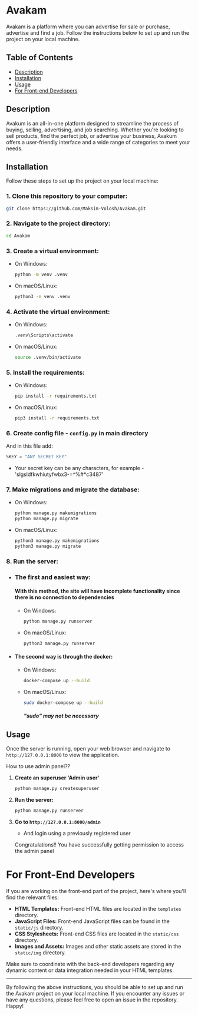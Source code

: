 # Avakam

Avakam is a platform where you can advertise for sale or purchase, advertise and find a job. Follow the instructions below to set up and run the project on your local machine.

## Table of Contents

- [Description](#description)
- [Installation](#installation)
- [Usage](#usage)
- [For Front-end Developers](#for-front-end-developers)

## Description

Avakum is an all-in-one platform designed to streamline the process of buying, selling, advertising, and job searching. Whether you're looking to sell products, find the perfect job, or advertise your business, Avakum offers a user-friendly interface and a wide range of categories to meet your needs.

## Installation

Follow these steps to set up the project on your local machine:

### 1. Clone this repository to your computer:
   ```sh
   git clone https://github.com/Maksim-Volosh/Avakam.git
   ```

### 2. Navigate to the project directory:
   ```sh
   cd Avakam
   ```

### 3. Create a virtual environment:
   - On Windows:
      ```sh
      python -m venv .venv
      ```
   - On macOS/Linux:
      ```sh
      python3 -m venv .venv
      ```

### 4. Activate the virtual environment:
   - On Windows:
     ```sh
     .venv\Scripts\activate
     ```
   - On macOS/Linux:
     ```sh
     source .venv/bin/activate
     ```

### 5. Install the requirements:
   - On Windows:
      ```sh
      pip install -r requirements.txt
      ```
   - On macOS/Linux:
      ```sh
      pip3 install -r requirements.txt
      ```
   
### 6. Create config file - `config.py` in main directory
   
   And in this file add:
   ```python
   SKEY = "ANY SECRET KEY"
   ```
   
   * Your secret key can be any characters, for example - 'slgsldfkwhiutyfwbx3-=^%#*c3487'

     
### 7.  Make migrations and migrate the database:
   - On Windows:
      ```sh
      python manage.py makemigrations
      python manage.py migrate
      ```
   - On macOS/Linux:
      ```sh
      python3 manage.py makemigrations
      python3 manage.py migrate
      ```

### 8. Run the server:
   - ### The first and easiest way:
      #### With this method, the site will have incomplete functionality since there is no connection to dependencies
      - On Windows:
         ```sh
         python manage.py runserver
         ```
      - On macOS/Linux:
         ```sh
         python3 manage.py runserver
         ```

   - #### The second way is through the docker:
      - On Windows:
         ```sh
         docker-compose up --build
         ```
      - On macOS/Linux:
         ```sh
         sudo docker-compose up --build
         ```
         ##### "sudo" may not be necessary

## Usage

Once the server is running, open your web browser and navigate to `http://127.0.0.1:8000` to view the application.

How to use admin panel?? 
1. **Create an superuser 'Admin user'**
   ```sh
   python manage.py createsuperuser
   ```

2. **Run the server:**
   ```sh
   python manage.py runserver
   ```

3. **Go to `http://127.0.0.1:8000/admin`**
   * And login using a previously registered user
     
   Congratulations!! You have successfully getting permission to access the admin panel

# For Front-End Developers

If you are working on the front-end part of the project, here's where you'll find the relevant files:

- **HTML Templates:** Front-end HTML files are located in the `templates` directory.
- **JavaScript Files:** Front-end JavaScript files can be found in the `static/js` directory.
- **CSS Stylesheets:** Front-end CSS files are located in the `static/css` directory.
- **Images and Assets:** Images and other static assets are stored in the `static/img` directory.

Make sure to coordinate with the back-end developers regarding any dynamic content or data integration needed in your HTML templates.

---

By following the above instructions, you should be able to set up and run the Avakam project on your local machine. If you encounter any issues or have any questions, please feel free to open an issue in the repository. Happy!

